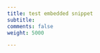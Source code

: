 ```yaml
---
title: test embedded snippet
subtitle: 
comments: false
weight: 5000

---
```



<script src='https://gitlab.com/sis-cc/.stat-suite/dotstatsuite-core-data-access/snippets/1989799.js'></script>
